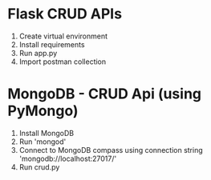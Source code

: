 # Flask CRUD APIs

1. Create virtual environment
2. Install requirements
3. Run app.py
4. Import postman collection

# MongoDB - CRUD Api (using PyMongo)

1. Install MongoDB
2. Run 'mongod'
3. Connect to MongoDB compass using connection string 'mongodb://localhost:27017/'
4. Run crud.py


